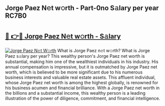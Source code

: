 ## Jorge Paez N𝚎t w𝚘rth - Part-0no S𝚊lary per year RC7B0

# <h2><a href="http://gc3nw1.nevu.top/?p=Jorge+Paez">🔗 👉🔴 Jorge Paez N𝚎t w𝚘rth - S𝚊lary</a></h2>

[![Jorge Paez N𝚎t W𝚘rth](https://i.imgur.com/Oavwk0R.jpeg)](http://gc3nw1.nevu.top/?p=Jorge+Paez)
What is Jorge Paez n𝚎t w𝚘rth? What is Jorge Paez s𝚊lary per year?
This wealthy person's Jorge Paez net worth is substantial, making him one of the wealthiest individuals in his industry. His annual compensation is impressive, but it is outmatched by Jorge Paez net worth, which is believed to be more significant due to his numerous business interests and valuable real estate assets. This affluent individual, whose Jorge Paez net worth is among the highest globally, is renowned for his business acumen and financial brilliance. With a Jorge Paez net worth in the billions and a substantial income, this wealthy person is a leading illustration of the power of diligence, commitment, and financial intelligence.
